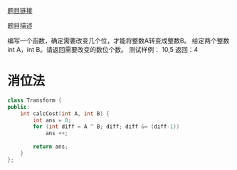 [题目链接][1]

题目描述

编写一个函数，确定需要改变几个位，才能将整数A转变成整数B。
给定两个整数int A，int B。请返回需要改变的数位个数。
测试样例：
10,5
返回：4

# 消位法
```cpp
class Transform {
public:
    int calcCost(int A, int B) {
        int ans = 0;
        for (int diff = A ^ B; diff; diff &= (diff-1))
            ans ++;
        
        return ans;
    }
};
```

[1]: http://www.nowcoder.com/practice/c7df20a5a39e4357aecc1071e7fd523c?tpId=8&tqId=11022&rp=2&ru=/ta/cracking-the-coding-interview&qru=/ta/cracking-the-coding-interview/question-ranking